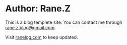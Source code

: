 # Author: Rane.Z

This is a blog templete site. You can contact me through rane.z.blog@gmail.com.

Visit [ranelog.com](http://ranelog.com) to keep updated.
